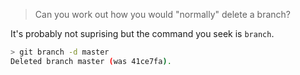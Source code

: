> Can you work out how you would "normally" delete a branch?

It's probably not suprising but the command you seek is `branch`.

```sh
> git branch -d master
Deleted branch master (was 41ce7fa).
```
